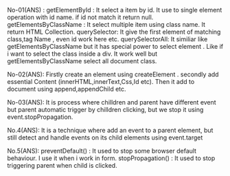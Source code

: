 No-01(ANS) :
getElementById : It select a item by id. It use to single element operation with id name. if id not match it return null.
getElementsByClassName : It select multiple item using class name. It return HTML Collection.
querySelector: It give the first element of matching class,tag Name , even id work here etc. 
querySelectorAll: It similiar like getElementsByClassName but it has special power to select element . Like if i want to select the class inside a div. It work well but getElementsByClassName select all document class.

No-02(ANS):
Firstly create an element using createElement . secondly add essential Content (innerHTML,innerText,Css,Id etc). Then it add to document using append,appendChild etc.

No-03(ANS):
It is process where chilldren and parent have different event but parent automatic trigger by chilldren clicking, but we stop it using event.stopPropagation.

No.4(ANS): 
It is a technique where add an event to a parent element, but still detect and handle events on its child elements using event.target

No.5(ANS):
preventDefault() : It used to stop some browser default behaviour. I use it when i work in form.
stopPropagation() : It used to stop triggering parent when child is clicked.
